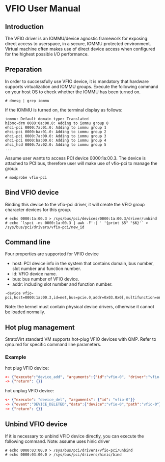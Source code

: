 # VFIO User Manual

## Introduction

The VFIO driver is an IOMMU/device agnostic framework for exposing direct access to userspace, in a secure,
IOMMU protected environment. Virtual machine often makes use of direct device access when configured for the highest
possible I/O performance.

## Preparation

In order to successfully use VFIO device, it is mandatory that hardware supports virtualization and IOMMU groups.
Execute the following command on your host OS to check whether the IOMMU has been turned on.
```shell
# dmesg | grep iommu
```
If the IOMMU is turned on, the terminal display as follows:
```shell
iommu: Default domain type: Translated
hibmc-drm 0000:0a:00.0: Adding to iommu group 0
ehci-pci 0000:7a:01.0: Adding to iommu group 1
ehci-pci 0000:ba:01.0: Adding to iommu group 2
ohci-pci 0000:7a:00.0: Adding to iommu group 3
ohci-pci 0000:ba:00.0: Adding to iommu group 4
xhci_hcd 0000:7a:02.0: Adding to iommu group 5
...
```
Assume user wants to access PCI device 0000:1a:00.3.
The device is attached to PCI bus, therefore user will make use of vfio-pci to manage the group:
```shell
# modprobe vfio-pci
```

## Bind VFIO device

Binding this device to the vfio-pci driver, it will create the VFIO group character devices for this group.
```shell
# echo 0000:1a:00.3 > /sys/bus/pci/devices/0000:1a:00.3/driver/unbind
# echo `lspci -ns 0000:1a:00.3 | awk -F':| ' '{print $5" "$6}'` > /sys/bus/pci/drivers/vfio-pci/new_id
```

## Command line

Four properties are supported for VFIO device
* host: PCI device info in the system that contains domain, bus number, slot number and function number.
* id: VFIO device name.
* bus: bus number of VFIO device.
* addr: including slot number and function number.
```shell
-device vfio-pci,host=0000:1a:00.3,id=net,bus=pcie.0,addr=0x03.0x0[,multifunction=on]
```
Note: the kernel must contain physical device drivers, otherwise it cannot be loaded normally.

## Hot plug management

StratoVirt standard VM supports hot-plug VFIO devices with QMP.
Refer to qmp.md for specific command line parameters.

### Example

hot plug VFIO device:
```json
<- {"execute":"device_add", "arguments":{"id":"vfio-0", "driver":"vfio-pci", "bus": "pcie.1", "addr":"0x0", "host": "0000:1a:00.3"}}
-> {"return": {}}
```
hot unplug VFIO device:
```json
<- {"execute": "device_del", "arguments": {"id": "vfio-0"}}
-> {"event":"DEVICE_DELETED","data":{"device":"vfio-0","path":"vfio-0"},"timestamp":{"seconds":1614310541,"microseconds":554250}}
-> {"return": {}}
```

## Unbind VFIO device

If it is necessary to unbind VFIO device directly, you can execute the following command.
Note: assume uses hinic driver
```shell
# echo 0000:03:00.0 > /sys/bus/pci/drivers/vfio-pci/unbind
# echo 0000:03:00.0 > /sys/bus/pci/drivers/hinic/bind
```
